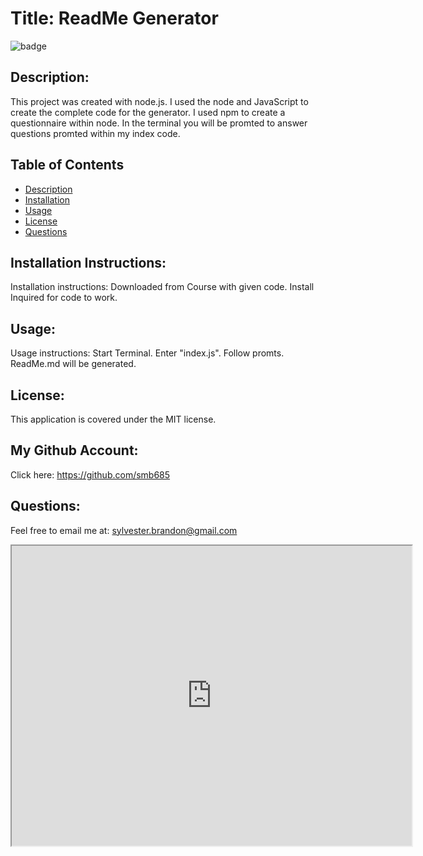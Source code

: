 
# Title: ReadMe Generator 
![badge](https://img.shields.io/badge/license-MIT-darkred)

## Description:

This project was created with node.js. I used the node and JavaScript to create the complete code for the generator. I used npm to create a questionnaire within node. In the terminal you will be promted to answer questions promted within my index code. 

## Table of Contents
- [Description](#description)
- [Installation](#installation)
- [Usage](#usage)
- [License](#license)
- [Questions](#questions)

## Installation Instructions:
Installation instructions: Downloaded from Course with given code. Install Inquired for code to work.

## Usage:
Usage instructions: Start Terminal. Enter "index.js". Follow promts. ReadMe.md will be generated.

## License:
This application is covered under the MIT license. 

## My Github Account:
  Click here: https://github.com/smb685

  ## Questions:
  Feel free to email me at: sylvester.brandon@gmail.com


<iframe src="https://drive.google.com/file/d/1UVMDYaj4noudmU0J5G8aKBwdIvOVnxop/preview" width="640" height="480"></iframe>
